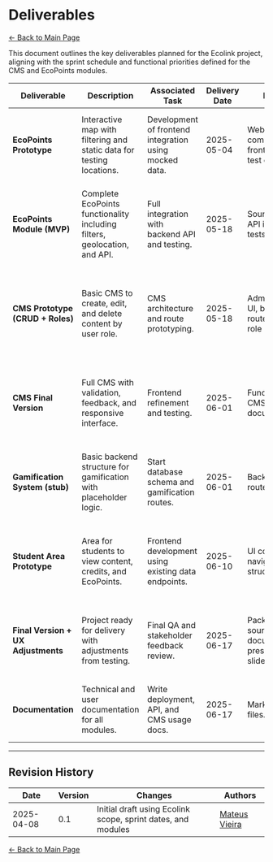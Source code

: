 # Deliverables

[← Back to Main Page](../../index.md)

This document outlines the key deliverables planned for the Ecolink project, aligning with the sprint schedule and functional priorities defined for the CMS and EcoPoints modules.

| Deliverable                        | Description                                                               | Associated Task                                        | Delivery Date | Format                                               | Acceptance Criteria                                                                          |
| ---------------------------------- | ------------------------------------------------------------------------- | ------------------------------------------------------ | ------------- | ---------------------------------------------------- | -------------------------------------------------------------------------------------------- |
| **EcoPoints Prototype**            | Interactive map with filtering and static data for testing locations.     | Development of frontend integration using mocked data. | 2025-05-04    | Web component, frontend code, test cases.            | Points are displayed correctly on map with category filters working.                         |
| **EcoPoints Module (MVP)**         | Complete EcoPoints functionality including filters, geolocation, and API. | Full integration with backend API and testing.         | 2025-05-18    | Source code, API integration tests.                  | Users can search and view EcoPoints. Filters and coordinates are accurate. Fully tested.     |
| **CMS Prototype (CRUD + Roles)**   | Basic CMS to create, edit, and delete content by user role.               | CMS architecture and route prototyping.                | 2025-05-18    | Admin panel UI, backend routes, user role logic.     | Admin and content editors can log in and manage content. Role restrictions apply correctly.  |
| **CMS Final Version**              | Full CMS with validation, feedback, and responsive interface.             | Frontend refinement and testing.                       | 2025-06-01    | Functional CMS system, documentation.                | All content types can be created/edited with validation. Includes form feedback and preview. |
| **Gamification System (stub)**     | Basic backend structure for gamification with placeholder logic.          | Start database schema and gamification routes.         | 2025-06-01    | Backend routes, models.                              | Stubs are in place for credit generation based on recycling activity.                        |
| **Student Area Prototype**         | Area for students to view content, credits, and EcoPoints.                | Frontend development using existing data endpoints.    | 2025-06-10    | UI component, navigation structure.                  | Students can view EcoPoints, read articles, and see gamified score placeholder.              |
| **Final Version + UX Adjustments** | Project ready for delivery with adjustments from testing.                 | Final QA and stakeholder feedback review.              | 2025-06-17    | Packaged source, documentation, presentation slides. | No critical bugs. Feedback incorporated. Ready for stakeholder delivery.                     |
| **Documentation**                  | Technical and user documentation for all modules.                         | Write deployment, API, and CMS usage docs.             | 2025-06-17    | Markdown files.                                      | Complete and clear. Reviewed by technical and non-technical testers.                         |

---

## Revision History

| Date       | Version | Changes                                                      | Authors                                    |
| ---------- | ------- | ------------------------------------------------------------ | ------------------------------------------ |
| 2025-04-08 | 0.1     | Initial draft using Ecolink scope, sprint dates, and modules | [Mateus Vieira](https://github.com/matix0) |

[← Back to Main Page](../../index.md)
